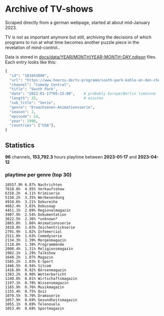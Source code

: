 # Archive of TV-shows

Scraped directly from a german webpage, started at about mid-January 2023.

TV is not as important anymore but still, archiving the decisions of which programs to run at what time
becomes another puzzle piece in the revelation of mind-control.. 

Data is stored in [docs/data/YEAR/MONTH/YEAR-MONTH-DAY.ndjson](docs/data/) files. 
Each entry looks like this:

```python
{
  "id": "181043890", 
  "url": "https://www.hoerzu.de/tv-programm/south-park-kohle-an-den-chefkoch/bid_181043890/", 
  "channel": "Comedy Central", 
  "title": "South Park", 
  "date": "2023-01-17T05:15:00",    # probably Europe/Berlin timezone 
  "length": 25,                     # minutes 
  "sub_title": "Serie", 
  "genre": "Erwachsenen-Animationsserie", 
  "season": 2, 
  "episode": 14, 
  "year": 1998, 
  "countries": ["USA"],
}
```

## Statistics

**96** channels, **153,792.3** hours playtime between **2023-01-17** and **2023-04-12**


### playtime per genre (top 30)

    10557.9h 6.87% Nachrichten
    7618.8h  4.95% Verkaufsshow
    6318.2h  4.11% Krimiserie
    5150.2h  3.35% Werbesendung
    4934.6h  3.21% Dokureihe
    4662.4h  3.03% Dokusoap
    4451.1h  2.89% Regionalmagazin
    3907.9h  2.54% Dokumentation
    3622.5h  2.36% *unknown*
    2865.8h  1.86% Animationsserie
    2818.8h  1.83% Zeichentrickserie
    2791.9h  1.82% Infomercial
    2511.0h  1.63% Comedyserie
    2134.3h  1.39% Morgenmagazin
    2118.8h  1.38% Programmende
    2008.4h  1.31% Religionsmagazin
    1982.1h  1.29% Talkshow
    1640.2h  1.07% Magazin
    1585.2h  1.03% E-Sport
    1446.5h  0.94% Sitcom
    1416.8h  0.92% Börsenmagazin
    1383.2h  0.90% Wetterbericht
    1240.0h  0.81% Wirtschaftsmagazin
    1197.1h  0.78% Wissensmagazin
    1165.9h  0.76% Musikmagazin
    1155.4h  0.75% Quiz
    1070.5h  0.70% Dramaserie
    1057.9h  0.69% Gesundheitsmagazin
    1055.1h  0.69% Telenovela
    1053.4h  0.68% Sportmagazin
